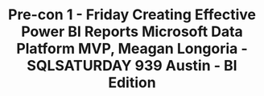 ---
state: TX
region: Austin
title: "Pre-con 1 - Friday Creating Effective Power BI Reports Microsoft Data Platform MVP, Meagan Longoria - SQLSATURDAY 939 Austin - BI Edition"
event_url: https://www.eventbrite.com/e/creating-effective-power-bi-reports-with-mvp-meagan-longoria-tickets-84638719689
cost: $125 – $175
topics: [ microsoft, mssql, powerbi ]
---